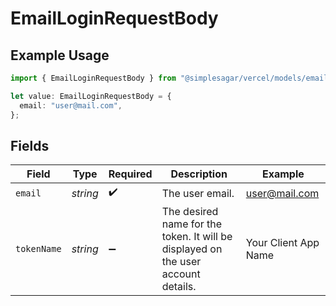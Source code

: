 # EmailLoginRequestBody

## Example Usage

```typescript
import { EmailLoginRequestBody } from "@simplesagar/vercel/models/emailloginop.js";

let value: EmailLoginRequestBody = {
  email: "user@mail.com",
};
```

## Fields

| Field                                                                             | Type                                                                              | Required                                                                          | Description                                                                       | Example                                                                           |
| --------------------------------------------------------------------------------- | --------------------------------------------------------------------------------- | --------------------------------------------------------------------------------- | --------------------------------------------------------------------------------- | --------------------------------------------------------------------------------- |
| `email`                                                                           | *string*                                                                          | :heavy_check_mark:                                                                | The user email.                                                                   | user@mail.com                                                                     |
| `tokenName`                                                                       | *string*                                                                          | :heavy_minus_sign:                                                                | The desired name for the token. It will be displayed on the user account details. | Your Client App Name                                                              |